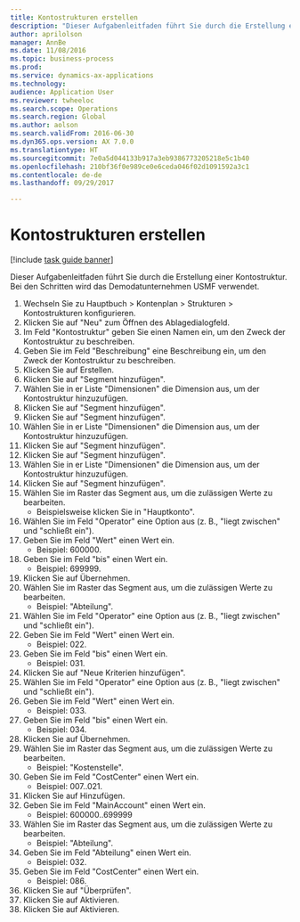 ```yaml
--- 
title: Kontostrukturen erstellen
description: "Dieser Aufgabenleitfaden führt Sie durch die Erstellung einer Kontostruktur."
author: aprilolson
manager: AnnBe
ms.date: 11/08/2016
ms.topic: business-process
ms.prod: 
ms.service: dynamics-ax-applications
ms.technology: 
audience: Application User
ms.reviewer: twheeloc
ms.search.scope: Operations
ms.search.region: Global
ms.author: aolson
ms.search.validFrom: 2016-06-30
ms.dyn365.ops.version: AX 7.0.0
ms.translationtype: HT
ms.sourcegitcommit: 7e0a5d044133b917a3eb9386773205218e5c1b40
ms.openlocfilehash: 210bf36f0e989ce0e6ceda046f02d1091592a3c1
ms.contentlocale: de-de
ms.lasthandoff: 09/29/2017

---
```

# <a name="create-account-structures"></a>Kontostrukturen erstellen

[!include [task guide banner](../../includes/task-guide-banner.md)]

Dieser Aufgabenleitfaden führt Sie durch die Erstellung einer Kontostruktur. Bei den Schritten wird das Demodatunternehmen USMF verwendet.

1. Wechseln Sie zu Hauptbuch > Kontenplan > Strukturen > Kontostrukturen konfigurieren.
2. Klicken Sie auf "Neu" zum Öffnen des Ablagedialogfeld.
3. Im Feld "Kontostruktur" geben Sie einen Namen ein, um den Zweck der Kontostruktur zu beschreiben.
4. Geben Sie im Feld "Beschreibung" eine Beschreibung ein, um den Zweck der Kontostruktur zu beschreiben.
5. Klicken Sie auf Erstellen.
6. Klicken Sie auf "Segment hinzufügen".
7. Wählen Sie in er Liste "Dimensionen" die Dimension aus, um der Kontostruktur hinzuzufügen.
8. Klicken Sie auf "Segment hinzufügen".
9. Klicken Sie auf "Segment hinzufügen".
10. Wählen Sie in er Liste "Dimensionen" die Dimension aus, um der Kontostruktur hinzuzufügen.
11. Klicken Sie auf "Segment hinzufügen".
12. Klicken Sie auf "Segment hinzufügen".
13. Wählen Sie in er Liste "Dimensionen" die Dimension aus, um der Kontostruktur hinzuzufügen.
14. Klicken Sie auf "Segment hinzufügen".
15. Wählen Sie im Raster das Segment aus, um die zulässigen Werte zu bearbeiten.
    * Beispielsweise klicken Sie in "Hauptkonto".  
16. Wählen Sie im Feld "Operator" eine Option aus (z. B., "liegt zwischen" und "schließt ein").
17. Geben Sie im Feld "Wert" einen Wert ein.
    * Beispiel: 600000.  
18. Geben Sie im Feld "bis" einen Wert ein.
    * Beispiel: 699999.  
19. Klicken Sie auf Übernehmen.
20. Wählen Sie im Raster das Segment aus, um die zulässigen Werte zu bearbeiten.
    * Beispiel: "Abteilung".  
21. Wählen Sie im Feld "Operator" eine Option aus (z. B., "liegt zwischen" und "schließt ein").
22. Geben Sie im Feld "Wert" einen Wert ein.
    * Beispiel: 022.  
23. Geben Sie im Feld "bis" einen Wert ein.
    * Beispiel: 031.  
24. Klicken Sie auf "Neue Kriterien hinzufügen".
25. Wählen Sie im Feld "Operator" eine Option aus (z. B., "liegt zwischen" und "schließt ein").
26. Geben Sie im Feld "Wert" einen Wert ein.
    * Beispiel: 033.  
27. Geben Sie im Feld "bis" einen Wert ein.
    * Beispiel: 034.  
28. Klicken Sie auf Übernehmen.
29. Wählen Sie im Raster das Segment aus, um die zulässigen Werte zu bearbeiten.
    * Beispiel: "Kostenstelle".  
30. Geben Sie im Feld "CostCenter" einen Wert ein.
    * Beispiel: 007..021.  
31. Klicken Sie auf Hinzufügen.
32. Geben Sie im Feld "MainAccount" einen Wert ein.
    * Beispiel: 600000..699999  
33. Wählen Sie im Raster das Segment aus, um die zulässigen Werte zu bearbeiten.
    * Beispiel: "Abteilung".  
34. Geben Sie im Feld "Abteilung" einen Wert ein.
    * Beispiel: 032.  
35. Geben Sie im Feld "CostCenter" einen Wert ein.
    * Beispiel: 086.  
36. Klicken Sie auf "Überprüfen".
37. Klicken Sie auf Aktivieren.
38. Klicken Sie auf Aktivieren.


